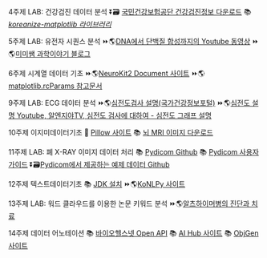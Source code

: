 4주제 LAB: 건강검진 데이터 분석
⏬🗃️ [국민건강보험공단 건강검진정보 다운로드](https://www.data.go.kr/data/15007122/fileData.do)
📚 [*koreanize-matplotlib 라이브러리*](https://github.com/seongminp/koreanize-matplotlib)

5주제 LAB: 유전자 시퀀스 분석
⏩🌎[DNA에서 단백질 합성까지의 Youtube 동영상](https://youtu.be/gG7uCskUOrA?si=0nB6a__nbt0jI1Gu)
⏩🌎[미미쌤 과학이야기 블로그](https://m.blog.naver.com/sangmi001/222390415116)

6주제 시계열 데이터 기초
⏩🌎[NeuroKit2 Document 사이트](https://neuropsychology.github.io/NeuroKit/)
⏩🌎[matplotlib.rcParams 참고문서](https://matplotlib.org/stable/api/matplotlib_configuration_api.html#matplotlib.rcParams)

9주제 LAB: ECG 데이터 분석
⏩🌎[심전도검사 설명(국가건강정보포털)](https://health.kdca.go.kr/healthinfo/biz/health/gnrlzHealthInfo/gnrlzHealthInfo/gnrlzHealthInfoView.do?cntnts_sn=3827)
⏩🌎[심전도 설명 Youtube, 알엔지야TV, 심전도 검사에 대하여 - 심전도 그래프 설명](https://www.youtube.com/watch?v=YlEDz0_xQ4M)

10주제 이지미데이터기초
📖 [Pillow 사이트](https://pillow.readthedocs.io/en/stable/)
📚 [뇌 MRI 이미지 다운로드](https://www.frontiersin.org/files/Articles/640239/fneur-12-640239-HTML/image_m/fneur-12-640239-g001.jpg)

11주제 LAB: 폐 X-RAY 이미지 데이터 처리
📚 [Pydicom Github](https://github.com/pydicom/pydicom)
📚 [Pydicom 사용자 가이드](https://pydicom.github.io/pydicom/stable/guides/user/index.html)
⏬🗃️[Pydicom에서 제공하는 예제 데이터 Github](https://github.com/pydicom/pydicom-data/tree/master/data_store/data)

12주제 텍스트데이터기초
📚 [JDK 설치](https://www.oracle.com/java/technologies/downloads/#jdk20-windows)
⏩🌎[KoNLPy 사이트](https://konlpy.org/ko/latest/index.html)

13주제 LAB: 워드 클라우드를 이용한 논문 키워드 분석
⏩🌎[알츠하이머병의 진단과 치료](https://www.jksronline.org/DOIx.php?id=10.3348/jksr.2024.0146)

14주제 데이터 어노테이션
📚 [바이오헬스넷 Open API](https://edu.kohi.or.kr/biohealthnet/openapi/BD_selectOpenapi.do)
📚 [AI Hub 사이트](https://www.aihub.or.kr)
📚 [ObjGen 사이트](https://www.objgen.com/json/local/design)
